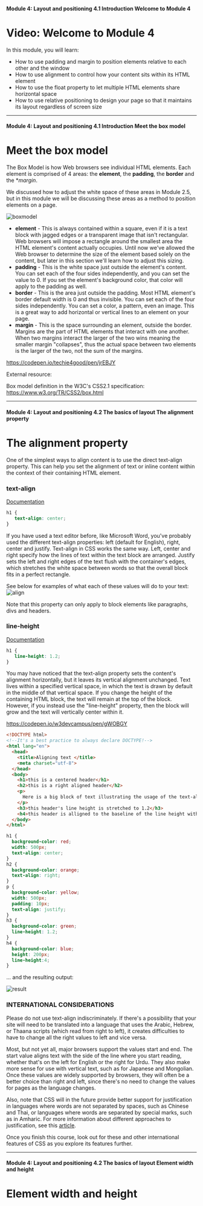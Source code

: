 #### Module 4: Layout and positioning   4.1 Introduction   Welcome to Module 4

# Video: Welcome to Module 4

In this module, you will learn:

* How to use padding and margin to position elements relative to each other and the window
* How to use alignment to control how your content sits within its HTML element
* How to use the float property to let multiple HTML elements share horizontal space
* How to use relative positioning to design your page so that it maintains its layout regardless of screen size
 
---

#### Module 4: Layout and positioning   4.1 Introduction   Meet the box model

# Meet the box model

The Box Model is how Web browsers see individual HTML elements. Each element is comprised of 4 areas: 
the **element**, the **padding**, the **border** and the **margin*.

We discussed how to adjust the white space of these areas in Module 2.5, but in this module we will be discussing 
these areas as a method to position elements on a page.

![boxmodel](https://d37djvu3ytnwxt.cloudfront.net/assets/courseware/v1/e0c6338dd98e9176bf12088bb686892f/asset-v1:W3Cx+CSS.0x+1T2017+type@asset+block/4-1_box_model.PNG)

* **element** - This is always contained within a square, even if it is a text block with jagged edges or a transparent image that isn't rectangular. Web browsers will impose a rectangle around the smallest area the HTML element's content actually occupies. Until now we've allowed the Web browser to determine the size of the element based solely on the content, but later in this section we'll learn how to adjust this sizing.
* **padding** - This is the white space just outside the element's content. You can set each of the four sides independently, and you can set the value to 0. If you set the element's background color, that color will apply to the padding as well.
* **border** - This is the area just outside the padding. Most HTML element's border default width is 0 and thus invisible. You can set each of the four sides independently. You can set a color, a pattern, even an image. This is a great way to add horizontal or vertical lines to an element on your page.
* **margin** - This is the space surrounding an element, outside the border. Margins are the part of HTML elements that interact with one another. When two margins interact the larger of the two wins meaning the smaller margin "collapses", thus the actual space between two elements is the larger of the two, not the sum of the margins.

https://codepen.io/techie4good/pen/jrEBJY

External resource:

Box model definition in the W3C's CSS2.1 specification: https://www.w3.org/TR/CSS2/box.html

---

#### Module 4: Layout and positioning   4.2 The basics of layout   The alignment property

# The alignment property

One of the simplest ways to align content is to use the direct text-align property. This can help you set the alignment of text or inline content within the 
context of their containing HTML element.

### text-align

[Documentation](https://www.w3.org/TR/CSS22/text.html#alignment-prop)

```css
h1 {
   text-align: center;
}
```
If you have used a text editor before, like Microsoft Word, you've probably used the different text-align properties: left (default for English), right, center and justify. Text-align in CSS works the same way. Left, center and right specify how the lines of text within the text block are arranged. Justify sets the left and right edges of the text flush with the container's edges, which stretches the white space between words so that the overall block fits in a perfect rectangle.

See below for examples of what each of these values will do to your text:
![align](https://d37djvu3ytnwxt.cloudfront.net/assets/courseware/v1/8fa61e99d7f19f1e10862952f41a5128/asset-v1:W3Cx+CSS.0x+1T2017+type@asset+block/4-2-3_text_align.PNG)

Note that this property can only apply to block elements like paragraphs, divs and headers.

### line-height

[Documentation](https://www.w3.org/TR/CSS22/visudet.html#line-height)

```css
h1 {
   line-height: 1.2;
}
```
You may have noticed that the text-align property sets the content's alignment horizontally, but it leaves its vertical alignment unchanged. Text lives 
within a specified vertical space, in which the text is drawn by default in the middle of that vertical space. If you change the height of the containing 
HTML block, the text will remain at the top of the block. However, if you instead use the "line-height" property, then the block will grow and the text 
will vertically center within it.

https://codepen.io/w3devcampus/pen/gWOBGY


```html
<!DOCTYPE html> 
<!--It's a best practice to always declare DOCTYPE!-->
<html lang="en">
  <head>
    <title>Aligning text </title>
    <meta charset="utf-8">
  </head>
  <body>
    <h1>this is a centered header</h1>
    <h2>this is a right aligned header</h2>
    <p>
      Here is a big block of text illustrating the usage of the text-align justify setting. As you can see it stretches the white space between the words so that the left and right edges of the paragraph fit well within a box. This can help your text look cleaner than a simple left alignment. Note that it does not stretch out the final line in the paragraph.
    </p>
    <h3>this header's line height is stretched to 1.2</h3>
    <h4>this header is alligned to the baseline of the line height within a stretched containing box</h4>
  </body>
</html>
```

```css
h1 {
  background-color: red;
  width: 500px;
  text-align: center;
}
h2 {
  background-color: orange;
  text-align: right;
}
p {
  background-color: yellow;
  width: 500px;
  padding: 10px;
  text-align: justify;
}
h3 {
  background-color: green;
  line-height: 1.2;
}
h4 {
  background-color: blue;
  height: 200px;
  line-height:4;
}
```

... and the resulting output:

![result](https://d37djvu3ytnwxt.cloudfront.net/assets/courseware/v1/3de7c0b54bd64eeffcf209a9928a95f0/asset-v1:W3Cx+CSS.0x+1T2017+type@asset+block/4-2-3_alignment-1.PNG)

### INTERNATIONAL CONSIDERATIONS

Please do not use text-align indiscriminately. If there's a possibility that your site will need to be translated into a language that uses the Arabic, Hebrew, 
or Thaana scripts (which read from right to left), it creates difficulties to have to change all the  right values to left and vice versa.

Most, but not yet all, major browsers support the values start and end. The start value aligns text with the side of the line where you start reading, 
whether that's on the left for English or the right for Urdu. They also make more sense for use with vertical text, such as for Japanese and Mongolian. 
Once these values are widely supported by browsers, they will often be a better choice than right and left, since there's no need to change the values 
for pages as the language changes.

Also, note that CSS will in the future provide better support for justification in languages where words are not separated by spaces, such as Chinese 
and Thai, or languages where words are separated by special marks, such as in Amharic. For more information about different approaches to justification, 
see this [article](https://www.w3.org/International/articles/typography/justification).

Once you finish this course, look out for these and other international features of CSS as you explore its features further.


---

#### Module 4: Layout and positioning   4.2 The basics of layout   Element width and height

# Element width and height